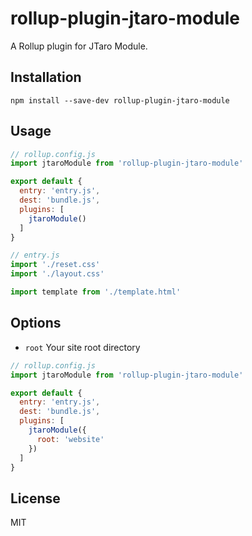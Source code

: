 # rollup-plugin-jtaro-module

A Rollup plugin for JTaro Module.

## Installation

```
npm install --save-dev rollup-plugin-jtaro-module
```

## Usage

```js
// rollup.config.js
import jtaroModule from 'rollup-plugin-jtaro-module'

export default {
  entry: 'entry.js',
  dest: 'bundle.js',
  plugins: [
    jtaroModule()
  ]
}
```

```js
// entry.js
import './reset.css'
import './layout.css'

import template from './template.html'
```

## Options

- `root` Your site root directory

```js
// rollup.config.js
import jtaroModule from 'rollup-plugin-jtaro-module'

export default {
  entry: 'entry.js',
  dest: 'bundle.js',
  plugins: [
    jtaroModule({
      root: 'website'
    })
  ]
}
```

## License

MIT